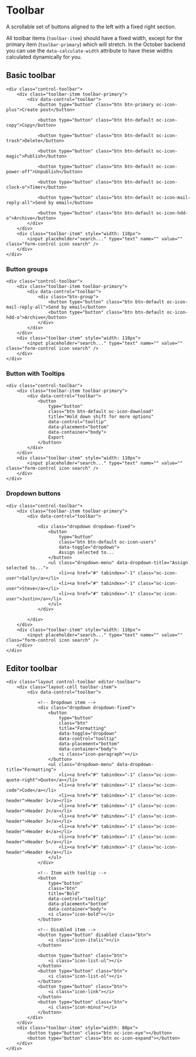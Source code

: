 # Toolbar

A scrollable set of buttons aligned to the left with a fixed right section.

All toolbar items (`toolbar-item`) should have a fixed width, except for the primary item (`toolbar-primary`) which will stretch. In the October backend you can use the `data-calculate-width` attribute to have these widths calculated dynamically for you.

## Basic toolbar

    <div class="control-toolbar">
        <div class="toolbar-item toolbar-primary">
            <div data-control="toolbar">
                <button type="button" class="btn btn-primary oc-icon-plus">Create post</button>

                <button type="button" class="btn btn-default oc-icon-copy">Copy</button>

                <button type="button" class="btn btn-default oc-icon-trash">Delete</button>

                <button type="button" class="btn btn-default oc-icon-magic">Publish</button>

                <button type="button" class="btn btn-default oc-icon-power-off">Unpublish</button>

                <button type="button" class="btn btn-default oc-icon-clock-o">Timer</button>

                <button type="button" class="btn btn-default oc-icon-mail-reply-all">Send by email</button>

                <button type="button" class="btn btn-default oc-icon-hdd-o">Archive</button>
            </div>
        </div>
        <div class="toolbar-item" style="width: 110px">
            <input placeholder="search..." type="text" name="" value="" class="form-control icon search" />
        </div>
    </div>

### Button groups

    <div class="control-toolbar">
        <div class="toolbar-item toolbar-primary">
            <div data-control="toolbar">
                <div class="btn-group">
                    <button type="button" class="btn btn-default oc-icon-mail-reply-all">Send by email</button>
                    <button type="button" class="btn btn-default oc-icon-hdd-o">Archive</button>
                </div>
            </div>
        </div>
        <div class="toolbar-item" style="width: 110px">
            <input placeholder="search..." type="text" name="" value="" class="form-control icon search" />
        </div>
    </div>

### Button with Tooltips

    <div class="control-toolbar">
        <div class="toolbar-item toolbar-primary">
            <div data-control="toolbar">
                <button
                    type="button"
                    class="btn btn-default oc-icon-download"
                    title="Hold down shift for more options"
                    data-control="tooltip"
                    data-placement="bottom"
                    data-container="body">
                    Export
                </button>
            </div>
        </div>
        <div class="toolbar-item" style="width: 110px">
            <input placeholder="search..." type="text" name="" value="" class="form-control icon search" />
        </div>
    </div>

### Dropdown buttons

    <div class="control-toolbar">
        <div class="toolbar-item toolbar-primary">
            <div data-control="toolbar">

                <div class="dropdown dropdown-fixed">
                    <button
                        type="button"
                        class="btn btn-default oc-icon-users"
                        data-toggle="dropdown">
                        Assign selected to...
                    </button>
                    <ul class="dropdown-menu" data-dropdown-title="Assign selected to...">
                        <li><a href="#" tabindex="-1" class="oc-icon-user">Sally</a></li>
                        <li><a href="#" tabindex="-1" class="oc-icon-user">Steve</a></li>
                        <li><a href="#" tabindex="-1" class="oc-icon-user">Justin</a></li>
                    </ul>
                </div>

            </div>
        </div>
        <div class="toolbar-item" style="width: 110px">
            <input placeholder="search..." type="text" name="" value="" class="form-control icon search" />
        </div>
    </div>

## Editor toolbar

    <div class="layout control-toolbar editor-toolbar">
        <div class="layout-cell toolbar-item">
            <div data-control="toolbar">

                <!-- Dropdown item -->
                <div class="dropdown dropdown-fixed">
                    <button
                        type="button"
                        class="btn"
                        title="Formatting"
                        data-toggle="dropdown"
                        data-control="tooltip"
                        data-placement="bottom"
                        data-container="body">
                        <i class="icon-paragraph"></i>
                    </button>
                    <ul class="dropdown-menu" data-dropdown-title="Formatting">
                        <li><a href="#" tabindex="-1" class="oc-icon-quote-right">Quote</a></li>
                        <li><a href="#" tabindex="-1" class="oc-icon-code">Code</a></li>
                        <li><a href="#" tabindex="-1" class="oc-icon-header">Header 1</a></li>
                        <li><a href="#" tabindex="-1" class="oc-icon-header">Header 2</a></li>
                        <li><a href="#" tabindex="-1" class="oc-icon-header">Header 3</a></li>
                        <li><a href="#" tabindex="-1" class="oc-icon-header">Header 4</a></li>
                        <li><a href="#" tabindex="-1" class="oc-icon-header">Header 5</a></li>
                        <li><a href="#" tabindex="-1" class="oc-icon-header">Header 6</a></li>
                    </ul>
                </div>

                <!-- Item with tooltip -->
                <button
                    type="button"
                    class="btn"
                    title="Bold"
                    data-control="tooltip"
                    data-placement="bottom"
                    data-container="body">
                    <i class="icon-bold"></i>
                </button>

                <!-- Disabled item -->
                <button type="button" disabled class="btn">
                    <i class="icon-italic"></i>
                </button>

                <button type="button" class="btn">
                    <i class="icon-list-ul"></i>
                </button>
                <button type="button" class="btn">
                    <i class="icon-list-ol"></i>
                </button>
                <button type="button" class="btn">
                    <i class="icon-link"></i>
                </button>
                <button type="button" class="btn">
                    <i class="icon-minus"></i>
                </button>
            </div>
        </div>
        <div class="toolbar-item" style="width: 80px">
            <button type="button" class="btn oc-icon-eye"></button>
            <button type="button" class="btn oc-icon-expand"></button>
        </div>
    </div>
